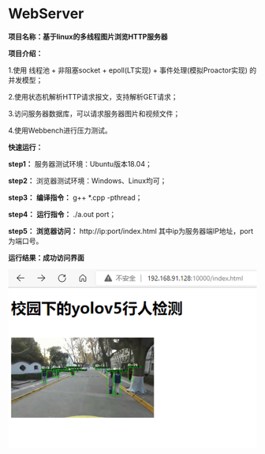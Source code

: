 # WebServer
**项目名称：基于linux的多线程图片浏览HTTP服务器**

**项目介绍：**

1.使用 线程池 + 非阻塞socket + epoll(LT实现) + 事件处理(模拟Proactor实现) 的并发模型；

2.使用状态机解析HTTP请求报文，支持解析GET请求；

3.访问服务器数据库，可以请求服务器图片和视频文件；

4.使用Webbench进行压力测试。

**快速运行：**

**step1：** 服务器测试环境：Ubuntu版本18.04；

**step2：** 浏览器测试环境：Windows、Linux均可；

**step3：** **编译指令：** g++ *.cpp -pthread；

**step4：** **运行指令：** ./a.out port；

**step5：** **浏览器访问：** http://ip:port/index.html  其中ip为服务器端IP地址，port为端口号。

**运行结果：成功访问界面**

![rep](resources/images/rep.png)
